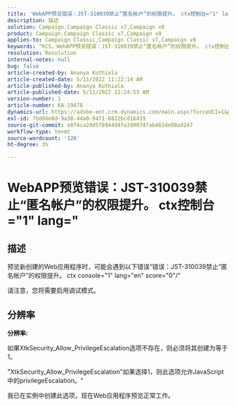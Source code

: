 ```yaml
---
title: 'WebAPP预览错误：JST-310039禁止“匿名帐户”的权限提升。 ctx控制台="1" lang="'
description: 描述
solution: Campaign,Campaign Classic v7,Campaign v8
product: Campaign,Campaign Classic v7,Campaign v8
applies-to: Campaign Classic,Campaign Classic v7,Campaign v8
keywords: “KCS，WebAPP预览错误：JST-310039禁止“匿名帐户”的权限提升。 ctx控制台="1" lang="'
resolution: Resolution
internal-notes: null
bug: false
article-created-by: Ananya Kuthiala
article-created-date: 5/11/2022 11:22:14 AM
article-published-by: Ananya Kuthiala
article-published-date: 5/11/2022 11:24:53 AM
version-number: 1
article-number: KA-19478
dynamics-url: https://adobe-ent.crm.dynamics.com/main.aspx?forceUCI=1&pagetype=entityrecord&etn=knowledgearticle&id=d8560f95-1cd1-ec11-a7b5-0022480a8e40
exl-id: fbd66e8d-9a38-44a0-94f1-8822bcd16419
source-git-commit: e8f4ca2dd578944d4fe399074fab461de88ad247
workflow-type: tm+mt
source-wordcount: '126'
ht-degree: 3%

---
```


# WebAPP预览错误：JST-310039禁止“匿名帐户”的权限提升。 ctx控制台=&quot;1&quot; lang=&quot;

## 描述


预览新创建的Web应用程序时，可能会遇到以下错误“错误：JST-310039禁止“匿名帐户”的权限提升。 ctx console=&quot;1&quot; lang=&quot;en&quot; score=&quot;0&quot;/&quot;

请注意，您将需要启用调试模式。


## 分辨率


<b>分辨率:</b>

如果XtkSecurity_Allow_PrivilegeEscalation选项不存在，则必须将其创建为等于1。

&quot;XtkSecurity_Allow_PrivilegeEscalation&quot;如果选择1，则此选项允许JavaScript中的privilegeEscalation。&quot;

我已在实例中创建此选项，现在Web应用程序预览正常工作。
